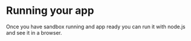 # Running your app

Once you have sandbox running and app ready you can run it with node.js and see it in a browser.
